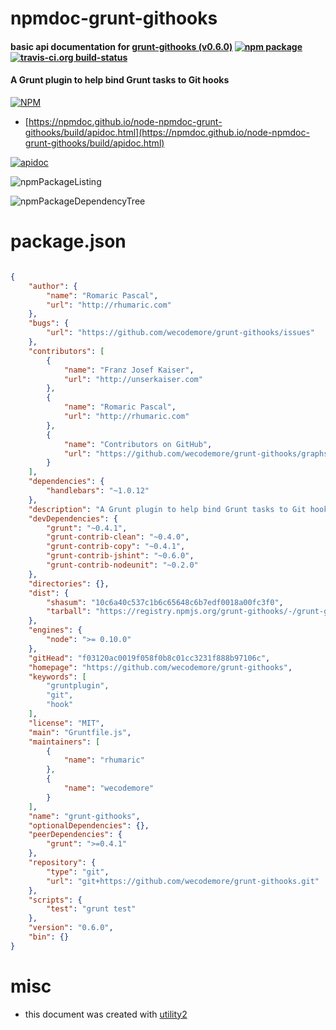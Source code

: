 # npmdoc-grunt-githooks

#### basic api documentation for  [grunt-githooks (v0.6.0)](https://github.com/wecodemore/grunt-githooks)  [![npm package](https://img.shields.io/npm/v/npmdoc-grunt-githooks.svg?style=flat-square)](https://www.npmjs.org/package/npmdoc-grunt-githooks) [![travis-ci.org build-status](https://api.travis-ci.org/npmdoc/node-npmdoc-grunt-githooks.svg)](https://travis-ci.org/npmdoc/node-npmdoc-grunt-githooks)

#### A Grunt plugin to help bind Grunt tasks to Git hooks

[![NPM](https://nodei.co/npm/grunt-githooks.png?downloads=true&downloadRank=true&stars=true)](https://www.npmjs.com/package/grunt-githooks)

- [https://npmdoc.github.io/node-npmdoc-grunt-githooks/build/apidoc.html](https://npmdoc.github.io/node-npmdoc-grunt-githooks/build/apidoc.html)

[![apidoc](https://npmdoc.github.io/node-npmdoc-grunt-githooks/build/screenCapture.buildCi.browser.%252Ftmp%252Fbuild%252Fapidoc.html.png)](https://npmdoc.github.io/node-npmdoc-grunt-githooks/build/apidoc.html)

![npmPackageListing](https://npmdoc.github.io/node-npmdoc-grunt-githooks/build/screenCapture.npmPackageListing.svg)

![npmPackageDependencyTree](https://npmdoc.github.io/node-npmdoc-grunt-githooks/build/screenCapture.npmPackageDependencyTree.svg)



# package.json

```json

{
    "author": {
        "name": "Romaric Pascal",
        "url": "http://rhumaric.com"
    },
    "bugs": {
        "url": "https://github.com/wecodemore/grunt-githooks/issues"
    },
    "contributors": [
        {
            "name": "Franz Josef Kaiser",
            "url": "http://unserkaiser.com"
        },
        {
            "name": "Romaric Pascal",
            "url": "http://rhumaric.com"
        },
        {
            "name": "Contributors on GitHub",
            "url": "https://github.com/wecodemore/grunt-githooks/graphs/contributors"
        }
    ],
    "dependencies": {
        "handlebars": "~1.0.12"
    },
    "description": "A Grunt plugin to help bind Grunt tasks to Git hooks",
    "devDependencies": {
        "grunt": "~0.4.1",
        "grunt-contrib-clean": "~0.4.0",
        "grunt-contrib-copy": "~0.4.1",
        "grunt-contrib-jshint": "~0.6.0",
        "grunt-contrib-nodeunit": "~0.2.0"
    },
    "directories": {},
    "dist": {
        "shasum": "10c6a40c537c1b6c65648c6b7edf0018a00fc3f0",
        "tarball": "https://registry.npmjs.org/grunt-githooks/-/grunt-githooks-0.6.0.tgz"
    },
    "engines": {
        "node": ">= 0.10.0"
    },
    "gitHead": "f03120ac0019f058f0b8c01cc3231f888b97106c",
    "homepage": "https://github.com/wecodemore/grunt-githooks",
    "keywords": [
        "gruntplugin",
        "git",
        "hook"
    ],
    "license": "MIT",
    "main": "Gruntfile.js",
    "maintainers": [
        {
            "name": "rhumaric"
        },
        {
            "name": "wecodemore"
        }
    ],
    "name": "grunt-githooks",
    "optionalDependencies": {},
    "peerDependencies": {
        "grunt": ">=0.4.1"
    },
    "repository": {
        "type": "git",
        "url": "git+https://github.com/wecodemore/grunt-githooks.git"
    },
    "scripts": {
        "test": "grunt test"
    },
    "version": "0.6.0",
    "bin": {}
}
```



# misc
- this document was created with [utility2](https://github.com/kaizhu256/node-utility2)
